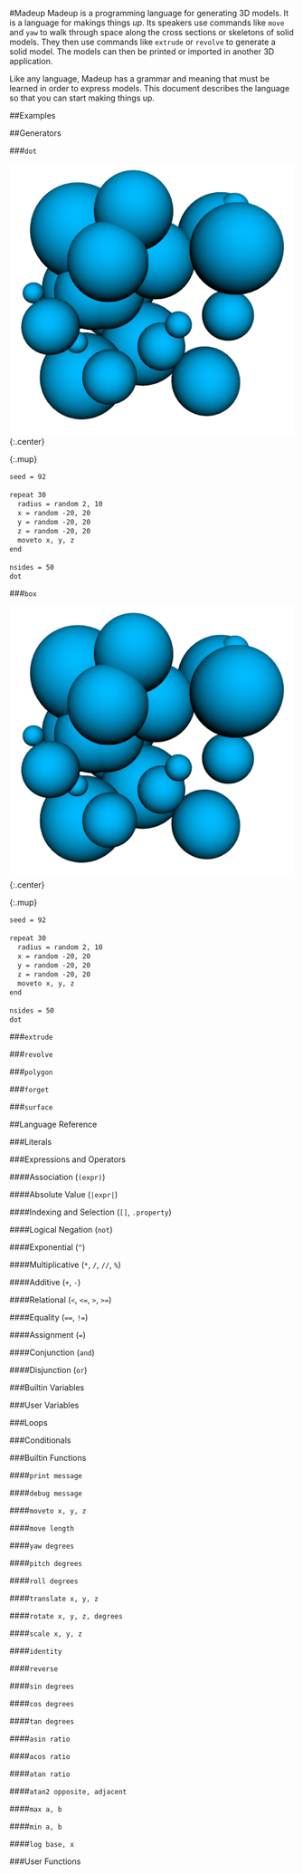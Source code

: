 #Madeup
Madeup is a programming language for generating 3D models. It is a language for makings things *up*. Its speakers use commands like `move` and `yaw` to walk through space along the cross sections or skeletons of solid models. They then use commands like `extrude` or `revolve` to generate a solid model. The models can then be printed or imported in another 3D application.

Like any language, Madeup has a grammar and meaning that must be learned in order to express models. This document describes the language so that you can start making things up.

##Examples

##Generators

###`dot`

![Random Dots](images/random_dots.png){:.center}

{:.mup}
~~~
seed = 92

repeat 30
  radius = random 2, 10
  x = random -20, 20
  y = random -20, 20
  z = random -20, 20
  moveto x, y, z
end

nsides = 50
dot
~~~

###`box`

![Random Dots](images/random_dots.png){:.center}

{:.mup}
~~~
seed = 92

repeat 30
  radius = random 2, 10
  x = random -20, 20
  y = random -20, 20
  z = random -20, 20
  moveto x, y, z
end

nsides = 50
dot
~~~

###`extrude`

###`revolve`

###`polygon`

###`forget`

###`surface`

##Language Reference

###Literals

###Expressions and Operators

####Association (`(expr)`)

####Absolute Value (`|expr|`)

####Indexing and Selection (`[]`, `.property`)

####Logical Negation (`not`)

####Exponential (`^`)

####Multiplicative (`*`, `/`, `//`, `%`)

####Additive (`+`, `-`)

####Relational (`<`, `<=`, `>`, `>=`)

####Equality (`==`, `!=`)

####Assignment (`=`)

####Conjunction (`and`)

####Disjunction (`or`)

###Builtin Variables

###User Variables

###Loops

###Conditionals

###Builtin Functions

####`print message`

####`debug message`

####`moveto x, y, z`

####`move length`

####`yaw degrees`

####`pitch degrees`

####`roll degrees`

####`translate x, y, z`

####`rotate x, y, z, degrees`

####`scale x, y, z`

####`identity`

####`reverse`

####`sin degrees`

####`cos degrees`

####`tan degrees`

####`asin ratio`

####`acos ratio`

####`atan ratio`

####`atan2 opposite, adjacent`

####`max a, b`

####`min a, b`

####`log base, x`

###User Functions

